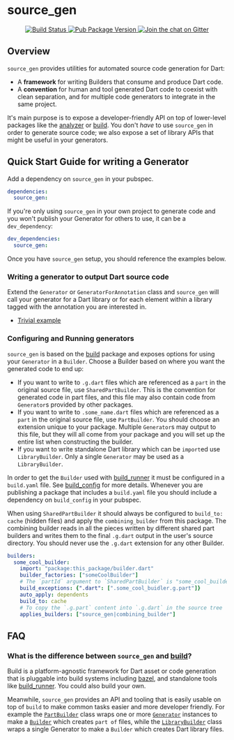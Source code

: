 # source_gen

<p align="center">
  <a href="https://travis-ci.org/dart-lang/source_gen">
    <img src="https://travis-ci.org/dart-lang/source_gen.svg?branch=master" alt="Build Status" />
  </a>
  <a href="https://pub.dartlang.org/packages/source_gen">
    <img src="https://img.shields.io/pub/v/source_gen.svg" alt="Pub Package Version" />
  </a>
  <a href="https://gitter.im/dart-lang/build">
    <img src="https://badges.gitter.im/dart-lang/build.svg" alt="Join the chat on Gitter" />
  </a>
</p>

## Overview

`source_gen` provides utilities for automated source code generation for Dart:

* A **framework** for writing Builders that consume and produce Dart code.
* A **convention** for human and tool generated Dart code to coexist with clean
  separation, and for multiple code generators to integrate in the same project.

It's main purpose is to expose a developer-friendly API on top of lower-level
packages like the [analyzer][] or [build][]. You don't _have_ to use
`source_gen` in order to generate source code; we also expose a set of library
APIs that might be useful in your generators.

## Quick Start Guide for writing a Generator

Add a dependency on `source_gen` in your pubspec.

```yaml
dependencies:
  source_gen:
```

If you're only using `source_gen` in your own project to generate code and you
won't publish your Generator for others to use, it can be a `dev_dependency`:

```yaml
dev_dependencies:
  source_gen:
```

Once you have `source_gen` setup, you should reference the examples below.

### Writing a generator to output Dart source code

Extend the `Generator` or `GeneratorForAnnotation` class and `source_gen` will
call your generator for a Dart library or for each element within a library
tagged with the annotation you are interested in.

* [Trivial example][]

### Configuring and Running generators

`source_gen` is based on the [build][] package and exposes options for using
your `Generator` in a `Builder`. Choose a Builder based on where you want the
generated code to end up:

- If you want to write to `.g.dart` files which are referenced as a `part` in
  the original source file, use `SharedPartBuilder`. This is the convention for
  generated code in part files, and this file may also contain code from
  `Generator`s provided by other packages.
- If you want to write to `.some_name.dart` files which are referenced as a
  `part` in the original source file, use `PartBuilder`. You should choose an
  extension unique to your package. Multiple `Generator`s may output to this
  file, but they will all come from your package and you will set up the entire
  list when constructing the builder.
- If you want to write standalone Dart library which can be `import`ed use
  `LibraryBuilder`. Only a single `Generator` may be used as a `LibraryBuilder`.

In order to get the `Builder` used with [build_runner][] it must be configured
in a `build.yaml` file. See [build_config][] for more details. Whenever you are
publishing a package that includes a `build.yaml` file you should include a
dependency on `build_config` in your pubspec.

When using `SharedPartBuilder` it should always be configured to `build_to:
cache` (hidden files) and apply the `combining_builder` from this package. The
combining builder reads in all the pieces written by different shared part
builders and writes them to the final `.g.dart` output in the user's source
directory. You should never use the `.g.dart` extension for any other Builder.

```yaml
builders:
  some_cool_builder:
    import: "package:this_package/builder.dart"
    builder_factories: ["someCoolBuilder"]
    # The `partId` argument to `SharedPartBuilder` is "some_cool_builder"
    build_exceptions: {".dart": [".some_cool_buidler.g.part"]}
    auto_apply: dependents
    build_to: cache
    # To copy the `.g.part` content into `.g.dart` in the source tree
    applies_builders: ["source_gen|combining_builder"]
```

## FAQ

### What is the difference between `source_gen` and [build][]?

Build is a platform-agnostic framework for Dart asset or code generation that
is pluggable into build systems including [bazel][bazel_codegen], and
standalone tools like [build_runner][]. You could also build your own.

Meanwhile, `source_gen` provides an API and tooling that is easily usable on
top of `build` to make common tasks easier and more developer friendly. For
example the [`PartBuilder`][api:PartBuilder] class wraps one or more
[`Generator`][api:Generator] instances to make a [`Builder`][api:Builder] which
creates `part of` files, while the [`LibraryBuilder`][api:LibraryBuilder] class
wraps a single Generator to make a `Builder` which creates Dart library files.

<!-- Packages -->
[analyzer]: https://pub.dartlang.org/packages/analyzer
[bazel_codegen]: https://pub.dartlang.org/packages/_bazel_codegen
[build]: https://pub.dartlang.org/packages/build
[build_config]: https://pub.dartlang.org/packages/build_config
[build_runner]: https://pub.dartlang.org/packages/build_runner

<!-- Dartdoc -->
[api:Builder]: https://www.dartdocs.org/documentation/build/latest/builder/Builder-class.html
[api:Generator]: https://www.dartdocs.org/documentation/source_gen/latest/builder/Generator-class.html
[api:PartBuilder]: https://www.dartdocs.org/documentation/source_gen/latest/builder/PartBuilder-class.html
[api:LibraryBuilder]: https://www.dartdocs.org/documentation/source_gen/latest/builder/LibraryBuilder-class.html

[Trivial example]: https://github.com/dart-lang/source_gen/blob/master/source_gen/test/src/comment_generator.dart
[build.dart]: https://github.com/dart-lang/source_gen/blob/master/build.dart
[generate]: http://www.dartdocs.org/documentation/source_gen/latest/index.html#source_gen/source_gen@id_generate
[build]: http://www.dartdocs.org/documentation/source_gen/latest/index.html#source_gen/source_gen@id_build
